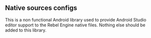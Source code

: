 ## Native sources configs

This is a non functional Android library used to provide Android Studio editor support to the Rebel Engine native files.
Nothing else should be added to this library.
